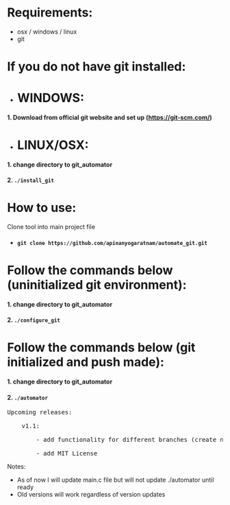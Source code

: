 # Requirements:
* osx / windows / linux
* git

# If you do not have git installed:
- # WINDOWS: 
#### 1. Download from official git website and set up (https://git-scm.com/)
- # LINUX/OSX: 
#### 1. change directory to git_automator
#### 2. `./install_git`

# How to use:
Clone tool into main project file
* #### `git clone https://github.com/apinanyogaratnam/automate_git.git`

# Follow the commands below (uninitialized git environment):
#### 1. change directory to git_automator
#### 2. `./configure_git`

# Follow the commands below (git initialized and push made): 
#### 1. change directory to git_automator
#### 2. `./automator`

<pre>
Upcoming releases: <br />
    v1.1: <br />
        - add functionality for different branches (create new file) <br />
        - add MIT License
</pre>

Notes: <br />
- As of now I will update main.c file but will not update ./automator until ready 
- Old versions will work regardless of version updates